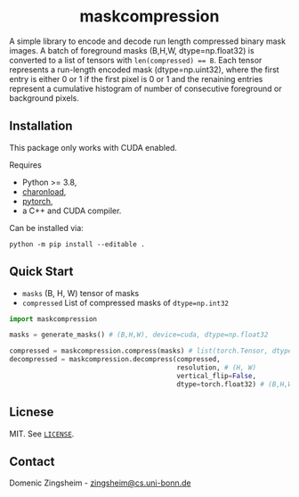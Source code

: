 <h1 align="center">maskcompression</h1>

A simple library to encode and decode run length compressed binary mask images.
A batch of foreground masks (B,H,W, dtype=np.float32) is converted to a list of tensors with `len(compressed) == B`. Each tensor represents a run-length encoded mask (dtype=np.uint32), where the first entry is either 0 or 1 if the first pixel is 0 or 1 and the renaining entries represent a cumulative histogram of number of consecutive foreground or background pixels.

## Installation

This package only works with CUDA enabled.

Requires 
* Python >= 3.8, 
* [charonload](https://github.com/vc-bonn/charonload), 
* [pytorch](https://pytorch.org), 
* a C++ and CUDA compiler. 

Can be installed via:

```
python -m pip install --editable .
```

## Quick Start

* `masks` (B, H, W) tensor of masks
* `compressed` List of compressed masks of `dtype=np.int32`

```python
import maskcompression

masks = generate_masks() # (B,H,W), device=cuda, dtype=np.float32

compressed = maskcompression.compress(masks) # list(torch.Tensor, dtype=np.int32)
decompressed = maskcompression.decompress(compressed, 
                                          resolution, # (H, W)
                                          vertical_flip=False,
                                          dtype=torch.float32) # (B,H,W), device=cuda, foreground=1
```

## Licnese

MIT. See [`LICENSE`](LICENSE).

## Contact

Domenic Zingsheim - zingsheim@cs.uni-bonn.de